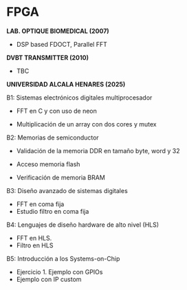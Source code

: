 # FPGA

**LAB. OPTIQUE BIOMEDICAL (2007)**

- DSP based FDOCT, Parallel FFT

**DVBT TRANSMITTER (2010)**

- TBC

**UNIVERSIDAD ALCALA HENARES (2025)**

B1: Sistemas electrónicos digitales multiprocesador

- FFT en C y con uso de neon

- Multiplicación de un array con dos cores y mutex



B2: Memorias de semiconductor

- Validación de la memoria DDR en tamaño byte, word y 32

- Acceso memoria flash

- Verificación de memoria BRAM

  

B3: Diseño avanzado de sistemas digitales

- FFT en coma fija
- Estudio filtro en coma fija



B4: Lenguajes de diseño hardware de alto nivel (HLS)

- FFT en HLS.
- Filtro en HLS



B5: Introducción a los Systems-on-Chip

- Ejercicio 1. Ejemplo con GPIOs 
- Ejemplo con IP custom